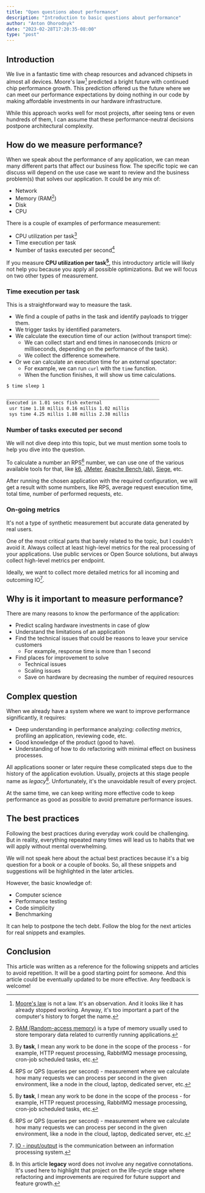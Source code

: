 ```yaml
---
title: "Open questions about performance"
description: "Introduction to basic questions about performance"
author: "Anton Ohorodnyk"
date: "2023-02-28T17:20:35-08:00"
type: "post"
---
```

## Introduction

We live in a fantastic time with cheap resources and advanced chipsets in almost all devices. Moore's law[^moor_law] predicted a bright future with continued chip performance growth. This prediction offered us the future where we can meet our performance expectations by doing nothing in our code by making affordable investments in our hardware infrastructure.

While this approach works well for most projects, after seeing tens or even hundreds of them, I can assume that these performance-neutral decisions postpone architectural complexity.

## How do we measure performance?

When we speak about the performance of any application, we can mean many different parts that affect our business flow. The specific topic we can discuss will depend on the use case we want to review and the business problem(s) that solves our application. It could be any mix of:

* Network
* Memory (RAM[^ram])
* Disk
* CPU

There is a couple of examples of performance measurement:

* CPU utilization per task[^task]
* Time execution per task
* Number of tasks executed per second[^rps]

If you measure **CPU utilization per task[^task]**, this introductory article will likely not help you because you apply all possible optimizations. But we will focus on two other types of measurement.

### Time execution per task

This is a straightforward way to measure the task.

* We find a couple of paths in the task and identify payloads to trigger them.
* We trigger tasks by identified parameters.
* We calculate the execution time of our action (without transport time):
  * We can collect start and end times in nanoseconds (micro or milliseconds, depending on the performance of the task).
  * We collect the difference somewhere.
* Or we can calculate an execution time for an external spectator:
  * For example, we can run `curl` with the `time` function.
  * When the function finishes, it will show us time calculations.

```bash
$ time sleep 1

________________________________________________________
Executed in 1.01 secs fish external
 usr time 1.18 millis 0.16 millis 1.02 millis
 sys time 4.25 millis 1.88 millis 2.38 millis
```

### Number of tasks executed per second

We will not dive deep into this topic, but we must mention some tools to help you dive into the question.

To calculate a number an RPS[^rps] number, we can use one of the various available tools for that, like [k6](https://k6.io), [JMeter](https://jmeter.apache.org), [Apache Bench (ab)](https://httpd.apache.org/docs/2.4/programs/ab.html), [Siege](https://github.com/JoeDog/siege), etc.

After running the chosen application with the required configuration, we will get a result with some numbers, like RPS, average request execution time, total time, number of performed requests, etc.

### On-going metrics

It's not a type of synthetic measurement but accurate data generated by real users.

One of the most critical parts that barely related to the topic, but I couldn't avoid it. Always collect at least high-level metrics for the real processing of your applications. Use public services or Open Source solutions, but always collect high-level metrics per endpoint.

Ideally, we want to collect more detailed metrics for all incoming and outcoming IO[^io].

## Why is it important to measure performance?

There are many reasons to know the performance of the application:

* Predict scaling hardware investments in case of glow
* Understand the limitations of an application
* Find the technical issues that could be reasons to leave your service customers
  * For example, response time is more than 1 second
* Find places for improvement to solve
  * Technical issues
  * Scaling issues
  * Save on hardware by decreasing the number of required resources

## Complex question

When we already have a system where we want to improve performance significantly, it requires:

* Deep understanding in performance analyzing: *collecting metrics*, profiling an application, reviewing code, etc.
* Good knowledge of the product (good to have).
* Understanding of how to do refactoring with minimal effect on business processes.

All applications sooner or later require these complicated steps due to the history of the application evolution. Usually, projects at this stage people name as *legacy*[^legacy]. Unfortunately, it's the unavoidable result of every project.

At the same time, we can keep writing more effective code to keep performance as good as possible to avoid premature performance issues.

## The best practices

Following the best practices during everyday work could be challenging. But in reality, everything repeated many times will lead us to habits that we will apply without mental overwhelming.

We will not speak here about the actual best practices because it's a big question for a book or a couple of books. So, all these snippets and suggestions will be highlighted in the later articles.

However, the basic knowledge of:

* Computer science
* Performance testing
* Code simplicity
* Benchmarking

It can help to postpone the tech debt. Follow the blog for the next articles for real snippets and examples.

## Conclusion

This article was written as a reference for the following snippets and articles to avoid repetition.
It will be a good starting point for someone. And this article could be eventually updated to be more effective. Any feedback is welcome!

[^moor_law]: [Moore's law](https://en.wikipedia.org/wiki/Moore%27s_law) is not a law. It's an observation. And it looks like it has already stopped working. Anyway, it's too important a part of the computer's history to forget the name.
[^ram]: [RAM (Random-access memory)](https://en.wikipedia.org/wiki/Random-access_memory) is a type of memory usually used to store temporary data related to currently running applications.
[^task]: By **task**, I mean any work to be done in the scope of the process - for example, HTTP request processing, RabbitMQ message processing, cron-job scheduled tasks, etc.
[^rps]: RPS or QPS (queries per second) - measurement where we calculate how many requests we can process per second in the given environment, like a node in the cloud, laptop, dedicated server, etc.
[^io]: [IO - input/output](https://en.wikipedia.org/wiki/Input/output) is the communication between an information processing system.
[^legacy]: In this article **legacy** word does not involve any negative connotations. It's used here to highlight that project on the life-cycle stage where refactoring and improvements are required for future support and feature growth.
